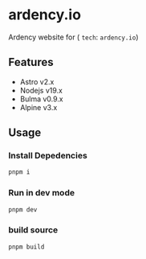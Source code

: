 # ardency.io

Ardency website for ( `tech`: `ardency.io`)

## Features

- Astro v2.x
- Nodejs v19.x
- Bulma v0.9.x
- Alpine v3.x

## Usage

### Install Depedencies

```sh
pnpm i
```

### Run in dev mode

```sh
pnpm dev
```

### build source

```sh
pnpm build
```
